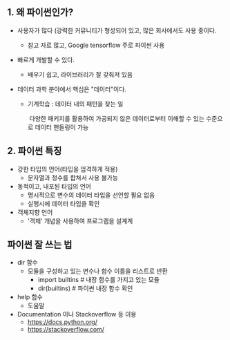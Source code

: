 ## 1. 왜 파이썬인가?

- 사용자가 많다 (강력한 커뮤니티가 형성되어 있고, 많은 회사에서도 사용 중이다.

     - 참고 자료 많고, Google tensorflow 주로 파이썬 사용

- 빠르게 개발할 수 있다.

     - 배우기 쉽고, 라이브러리가 잘 갖춰져 있음

- 데이터 과학 분야에서 핵심은 "데이터"이다.

     - 기계학습 : 데이터 내의 패턴을 찾는 일

       ​		다양한 패키지를 활용하여 가공되지 않은 데이터로부터 이해할 수 있는 수준으로 데이터 핸들링이 가능    




## 2. 파이썬 특징

- 강한 타입의 언어(타입을 엄격하게 적용)
    - 문자열과 정수를 합쳐서 사용 불가능
- 동적이고, 내포된 타입의 언어
    - 명시적으로 변수의 데이터 타입을 선언할 필요 없음
    - 실행시에 데이터 타입을 확인
- 객체지향 언어
    - '객체' 개념을 사용하여 프로그램을 설계계





## 파이썬 잘 쓰는 법

- dir 함수
  - 모듈을 구성하고 있는 변수나 함수 이름을 리스트로 반환
    - import builtins # 내장 함수를 가지고 있는 모듈
    - dir(builtins) # 파이썬 내장 함수 확인
- help 함수
  - 도움말
- Documentation 이나 Stackoverflow 등 이용
  - https://docs.python.org/
  - https://stackoverflow.com/